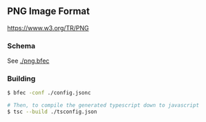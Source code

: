 
## PNG Image Format

https://www.w3.org/TR/PNG

### Schema

See [./png.bfec](./png.bfec)

### Building

```bash
$ bfec -conf ./config.jsonc

# Then, to compile the generated typescript down to javascript
$ tsc --build ./tsconfig.json
```
